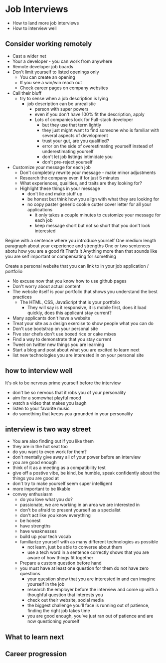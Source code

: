 # Job Interviews
* How to land more job interviews
* How to interview well

## Consider working remotely
* Cast a wider net
* Your a developer - you can work from anywhere
* Remote developer job boards
* Don't limit yourself to listed openings only
    - You can create an opening
    - If you see a win/win reach out
    - Check career pages on company websites
* Call their bluff
    - try to sense when a job description is lying
        + job description can be unrealistic
            * person with super powers
            * even if you don't have 100% fit the description, apply
            * Lots of companies look for Full-stack developer
                - but they use that term lightly
                - they just might want to find someone who is familiar with several aspects of development
                - trust your gut, are you qualified?
                - error on the side of overestimating yourself instead of underestimating yourself
                - don't let job listings intimidate you
                - don't pre-reject yourself
* Customize your message for each job
    - Don't completely rewrite your message - make minor adjustments
    - Research the company even if for just 5 minutes
    - What experiences, qualities, and traits are they looking for?
    - Highlight these things in your message
        + don't lie and make stuff up
        + be honest but think how you align with what they are looking for
        + no copy paster generic cookie cutter cover letter for all your applications
            * it only takes a couple minutes to customize your message for each job
            * keep message short but not so short that you don't look interested

Begine with a sentence where you introduce yourself
One medium length paragraph about your experience and strengths
One or two sentences abotu how you are a good fit
That's it
Anything more than that sounds like you are self important or compensating for something

Create a personal website that you can link to in your job application / portfolio

* No excuse now that you know how to use github pages
* Don't worry about actual content
* The website itself is your portfolio that shows you understand the best practices
    * The HTML, CSS, JavaScript that is your portfolio
        * They will say is it responsive, it is mobile first, does it load quickly, does this applicant stay current?
* Many applicants don't have a website
* Treat your site as a design exercise to show people what you can do
* Don't use bootstrap on your personal site
* Five star chefs don't use boxed rice or cake mixes
* Find a way to demonstrate that you stay current
* Tweet on twitter new things you are learning
* Start a blog and post about what you are excited to learn next
* list new technologies you are interested in on your personal site

## how to interview well
It's ok to be nervous
prime yourself before the interview
* don't be so nervous that it robs you of your personality
* aim for a somewhat playful mood
* watch a video that makes you laugh
* listen to your favorite music
* do something that keeps you grounded in your personality

## interview is two way street
* You are also finding out if you like them
* they are in the hot seat too
* do you want to even work for them?
* don't mentally give away all of your power before an interview
* you are good enough
* think of it as a meeting as a compatibility test
* give off a postive vibe, be kind, be humble, speak confidently about the things you are good at
* don't try to make yourself seem super intelligent
* more important to be likable
* convey enthusiasm
    - do you love what you do?
    - passionate, we are working in an area we are interested in
    - don't be afraid to present yourself as a specialist
    - don't act like you know everything
    - be honest
    - have strengths
    - have weaknesses
    - build up your tech vocab
    - familiarize yourself with as many different technologies as possible
        + not learn, just be able to converse about them
        + use a tech word in a sentence correctly shows that you are aware of how things fit together
    - Prepare a custom question before hand
    - you must have at least one question for them do not have zero questions
        + your question show that you are interested in and can imagine yourself in the job
        + research the employer before the interview and come up with a thoughful question that interests you
        + check out their website, social media
        + the biggest challenge you'll face is running out of patience, finding the right job takes time
        + you are good enough, you've just ran out of patience and are now questioning yourself

## What to learn next
## Career progression

 
